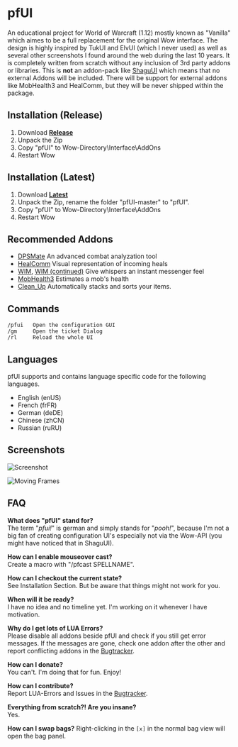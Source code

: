 # pfUI

An educational project for World of Warcraft (1.12) mostly known as "Vanilla" 
which aimes to be a full replacement for the original Wow interface. The design 
is highly inspired by TukUI and ElvUI (which I never used) as well as several 
other screenshots I found around the web during the last 10 years. 
It is completely written from scratch without any inclusion of 3rd party addons 
or libraries. This is **not** an addon-pack like 
[ShaguUI](http://shagu.org/shaguui/) which means that no 
external Addons will be included. There will be support for external addons like 
MobHealth3 and HealComm, but they will be never shipped within the package.

## Installation (Release)
1. Download **[Release](https://github.com/shagu/pfUI/releases/latest)**
2. Unpack the Zip
3. Copy "pfUI" to Wow-Directory\Interface\AddOns
4. Restart Wow

## Installation (Latest)
1. Download **[Latest](https://github.com/shagu/pfUI/archive/master.zip)**
2. Unpack the Zip, rename the folder "pfUI-master" to "pfUI".
3. Copy "pfUI" to Wow-Directory\Interface\AddOns
4. Restart Wow

## Recommended Addons
* [DPSMate](https://github.com/Geigerkind/DPSMate) An advanced combat analyzation tool
* [HealComm](https://github.com/Aviana/HealComm/releases) Visual representation of incoming heals
* [WIM](http://addons.us.to/addon/wim), [WIM (continued)](https://github.com/shirsig/WIM) Give whispers an instant messenger feel
* [MobHealth3](http://addons.us.to/addon/mobhealth) Estimates a mob's health
* [Clean_Up](https://github.com/shirsig/Clean_Up) Automatically stacks and sorts your items.

## Commands

    /pfui   Open the configuration GUI
    /gm     Open the ticket Dialog
    /rl     Reload the whole UI

## Languages
pfUI supports and contains language specific code for the following languages.
* English (enUS)
* French (frFR)
* German (deDE)
* Chinese (zhCN)
* Russian (ruRU)

## Screenshots
![Screenshot](http://mephis.he-hosting.de/shaguaddons/pfUI/mmobase/screen.jpg)

![Moving Frames](http://mephis.he-hosting.de/shaguaddons/pfUI/mmobase/moveit.jpg)

## FAQ
**What does "pfUI" stand for?**  
The term "*pfui!*" is german and simply stands for "*pooh!*", because I'm not a 
big fan of creating configuration UI's especially not via the Wow-API 
(you might have noticed that in ShaguUI). 

**How can I enable mouseover cast?**  
Create a macro with "/pfcast SPELLNAME". 

**How can I checkout the current state?**  
See Installation Section. But be aware that things might not work for you.

**When will it be ready?**  
I have no idea and no timeline yet. I'm working on it whenever I have motivation.

**Why do I get lots of LUA Errors?**  
Please disable all addons beside pfUI and check if you still get error messages. 
If the messages are gone, check one addon after the other and report conflicting 
addons in the [Bugtracker](https://github.com/shagu/pfUI/issues).

**How can I donate?**  
You can't. I'm doing that for fun. Enjoy!

**How can I contribute?**  
Report LUA-Errors and Issues in the [Bugtracker](https://github.com/shagu/pfUI/issues).

**Everything from scratch?! Are you insane?**  
Yes.

**How can I swap bags?**
Right-clicking in the `[x]` in the normal bag view will open the bag panel.
